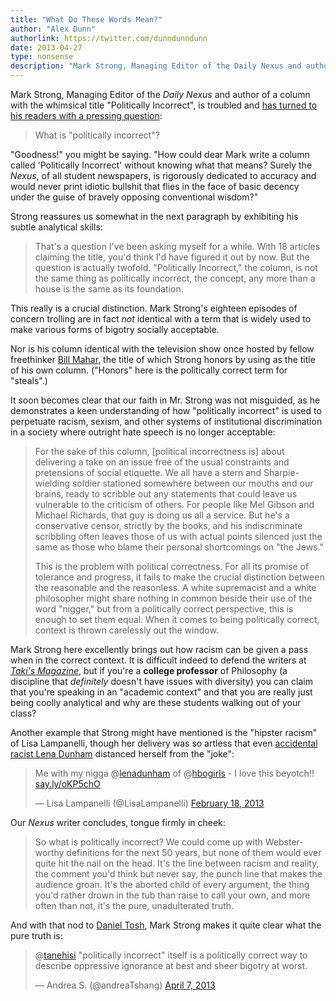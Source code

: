 ```yaml
---
title: "What Do These Words Mean?"
author: "Alex Dunn"
authorlink: https://twitter.com/dunndunndunn
date: 2013-04-27
type: nonsense
description: "Mark Strong, Managing Editor of the Daily Nexus and author of a column with the whimsical title \"Politically Incorrect\", is troubled."
---
```


Mark Strong, Managing Editor of the *Daily Nexus* and author of a
column with the whimsical title "Politically Incorrect", is troubled
and
[has turned to his readers with a pressing question](http://dailynexus.com/2013-04-25/so-wrong-its-right/
"So Wrong, It's Right"):

> What is "politically incorrect"?

"Goodness!" you might be saying.  "How could dear Mark write a column
called 'Politically Incorrect' without knowing what that means?
Surely the *Nexus*, of all student newspapers, is rigorously dedicated
to accuracy and would never print idiotic bullshit that flies in the
face of basic decency under the guise of bravely opposing conventional
wisdom?"

Strong reassures us somewhat in the next paragraph by exhibiting his
subtle analytical skills:

> That's a question I've been asking myself for a while.  With 18
> articles claiming the title, you'd think I'd have figured it out by
> now.  But the question is actually twofold.  "Politically
> Incorrect," the column, is not the same thing as politically
> incorrect, the concept, any more than a house is the same as its
> foundation.

This really is a crucial distinction.  Mark Strong's eighteen episodes
of concern trolling are in fact *not* identical with a term that is
widely used to make various forms of bigotry socially acceptable.

Nor is his column identical with the television show once hosted by
fellow freethinker
[Bill Mahar](http://www.juancole.com/2012/09/muslims-are-no-different-or-why-bill-mahers-blood-libel-is-bigotry.html
"Muslims are no Different, or why Bill Maher's blood libel is
Bigotry"), the title of which Strong honors by using as the title of
his own column.  ("Honors" here is the politically correct term for
"steals".)

It soon becomes clear that our faith in Mr. Strong was not misguided,
as he demonstrates a keen understanding of how "politically incorrect"
is used to perpetuate racism, sexism, and other systems of
institutional discrimination in a society where outright hate speech
is no longer acceptable:

> For the sake of this column, [political incorrectness is] about
> delivering a take on an issue free of the usual constraints and
> pretensions of social etiquette.  We all have a stern and
> Sharpie-wielding soldier stationed somewhere between our mouths and
> our brains, ready to scribble out any statements that could leave us
> vulnerable to the criticism of others.  For people like Mel Gibson
> and Michael Richards, that guy is doing us all a service. But he's a
> conservative censor, strictly by the books, and his indiscriminate
> scribbling often leaves those of us with actual points silenced just
> the same as those who blame their personal shortcomings on "the
> Jews."
>
> This is the problem with political correctness.  For all its promise
> of tolerance and progress, it fails to make the crucial distinction
> between the reasonable and the reasonless.  A white supremacist and
> a white philosopher might share nothing in common beside their use
> of the word "nigger," but from a politically correct perspective,
> this is enough to set them equal.  When it comes to being
> politically correct, context is thrown carelessly out the window.

Mark Strong here excellently brings out how racism can be given a pass
when in the correct context.  It is difficult indeed to defend the
writers at
[*Taki's Magazine*](http://takimag.com/article/im_not_a_racist_sexist_or_a_homophobe_you_nigger_slut_faggot/print
"Big Ol' Trigger Warning for Racism/Sexism/Homophobia"), but if you're
a **college professor** of Philosophy (a discipline that *definitely*
doesn't have issues with diversity) you can claim that you're speaking
in an "academic context" and that you are really just being coolly
analytical and why are these students walking out of your class?

Another example that Strong might have mentioned is the "hipster
racism" of Lisa Lampanelli, though her delivery was so artless that
even
[accidental racist Lena Dunham](http://www.newyorker.com/online/blogs/culture/2012/04/lena-dunham-girls-race.html
"White \"Girls\"") distanced herself from the "joke":

<blockquote class="twitter-tweet"><p>Me with my nigga @<a href="https://twitter.com/lenadunham">lenadunham</a> of @<a href="https://twitter.com/hbogirls">hbogirls</a> - I love this beyotch!! <a href="http://t.co/VOaV30eB" title="http://say.ly/oKP5chO">say.ly/oKP5chO</a></p>&mdash; Lisa Lampanelli (@LisaLampanelli) <a href="https://twitter.com/LisaLampanelli/status/303308274038616064">February 18, 2013</a></blockquote>

Our *Nexus* writer concludes, tongue firmly in cheek:

> So what is politically incorrect?  We could come up with
> Webster-worthy definitions for the next 50 years, but none of them
> would ever quite hit the nail on the head.  It's the line between
> racism and reality, the comment you'd think but never say, the punch
> line that makes the audience groan.  It's the aborted child of every
> argument, the thing you'd rather drown in the tub than raise to call
> your own, and more often than not, it's the pure, unadulterated
> truth.

And with that nod to
[Daniel Tosh](http://www.thedailybeast.com/articles/2012/07/11/why-daniel-tosh-s-rape-joke-at-the-laugh-factory-wasn-t-funny.html
"Why Daniel Tosh's 'Rape Joke' at the Laugh Factory Wasn't Funny"),
Mark Strong makes it quite clear what the pure truth is:

<blockquote class="twitter-tweet"><p>@<a href="https://twitter.com/tanehisi">tanehisi</a> "politically incorrect" itself is a politically correct way to describe oppressive ignorance at best and sheer bigotry at worst.</p>&mdash; Andrea S. (@andreaTshang) <a href="https://twitter.com/andreaTshang/status/320715247193321472">April 7, 2013</a></blockquote>

